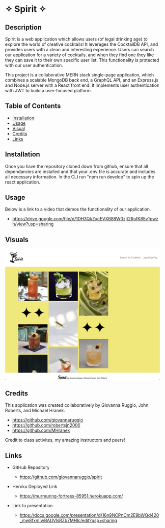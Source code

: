 # ✧ Spirit ✧

## Description

Spirit is a web application which allows users (of legal drinking age) to explore the world of creative cocktails! It leverages the CocktailDB API, and provides users with a clean and interesting experience. Users can search our application for a variety of cocktails, and when they find one they like they can save it to their own specific user list. This functionality is protected with our user authentication. 

This project is a collaborative MERN stack single-page application, which combines a scalable MongoDB back end, a GraphQL API, and an Express.js and Node.js server with a React front end. It implements user authentication with JWT to build a user-focused platform. 


## Table of Contents
- [Installation](#installation)
- [Usage](#usage)
- [Visual](#visual)
- [Credits](#credits) 
- [Links](#links)

## Installation

Once you have the repository cloned down from github, ensure that all dependancies are installed and that your .env file is accurate and includes all necessary information. In the CLI run "npm run develop" to spin up the react application. 

## Usage

Below is a link to a video that demos the functionality of our application.
- https://drive.google.com/file/d/1DH3QkZxcEVXB88W0zjt2RofK85v1pwzh/view?usp=sharing

## Visuals

<img src="./client/src/assets/images/Homepage.png" alt="Spirit Homepage"/>

## Credits

This application was created collaboratively by Giovanna Ruggio, John Roberts, and Michael Hranek.

- https://github.com/giovannaruggio
- https://github.com/robertsjn2000
- https://github.com/MHranek

Credit to class activites, my amazing instructors and peers!

## Links

- GitHub Repository
    - https://github.com/giovannaruggio/spirit

- Heroku Deployed Link
    - https://murmuring-fortress-85951.herokuapp.com/

- Link to presentation
    - https://docs.google.com/presentation/d/16n9NCPnCm2E9bWQd420_mw8fxnIIwBAUVlsRZb7MHlc/edit?usp=sharing

    

    



